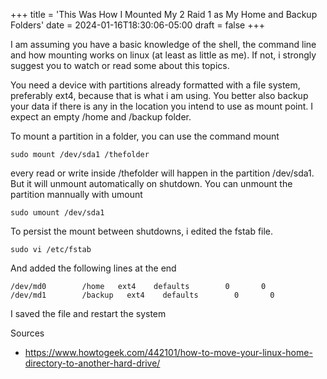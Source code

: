 +++
title = 'This Was How I Mounted My 2 Raid 1 as My Home and Backup Folders'
date = 2024-01-16T18:30:06-05:00
draft = false
+++

I am assuming you have a basic knowledge of the shell, the command line and how mounting works on linux (at least as little as me). If not, i strongly suggest you to watch or read some about this topics.

You need a device with partitions already formatted with a file system, preferably ext4, because that is what i am using. You better also backup your data if there is any in the location you intend to use as mount point. I expect an empty /home and /backup folder.

To mount a partition in a folder, you can use the command mount
```
sudo mount /dev/sda1 /thefolder
```
every read or write inside /thefolder will happen in the partition /dev/sda1. But it will unmount automatically on shutdown. You can unmount the partition mannually with umount
```
sudo umount /dev/sda1
```

To persist the mount between shutdowns, i edited the fstab file. 
```
sudo vi /etc/fstab
```
And added the following lines at the end
```
/dev/md0        /home   ext4    defaults        0       0
/dev/md1        /backup   ext4    defaults        0       0
```
I saved the file and restart the system

Sources
- https://www.howtogeek.com/442101/how-to-move-your-linux-home-directory-to-another-hard-drive/